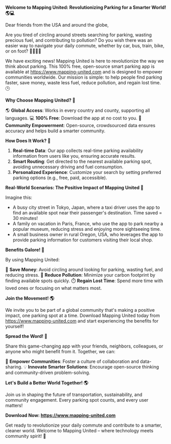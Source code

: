 **Welcome to Mapping United: Revolutionizing Parking for a Smarter World! 🌎💻**

Dear friends from the USA and around the globe,

Are you tired of circling around streets searching for parking, wasting precious fuel, and contributing to pollution? Do you wish there was an easier way to navigate your daily commute, whether by car, bus, train, bike, or on foot? 🚶‍♀️🚴‍♂️

We have exciting news! Mapping United is here to revolutionize the way we think about parking. This 100% free, open-source smart parking app is available at https://www.mapping-united.com and is designed to empower communities worldwide. Our mission is simple: to help people find parking faster, save money, waste less fuel, reduce pollution, and regain lost time. 🕒

**Why Choose Mapping United? 🤔**

🌎 **Global Access**: Works in every country and county, supporting all languages.
💻 **100% Free**: Download the app at no cost to you.
👥 **Community Empowerment**: Open-source, crowdsourced data ensures accuracy and helps build a smarter community.

**How Does It Work? 🤔**

1. **Real-time Data**: Our app collects real-time parking availability information from users like you, ensuring accurate results.
2. **Smart Routing**: Get directed to the nearest available parking spot, avoiding unnecessary driving and fuel consumption.
3. **Personalized Experience**: Customize your search by setting preferred parking options (e.g., free, paid, accessible).

**Real-World Scenarios: The Positive Impact of Mapping United 🌟**

Imagine this:

* A busy city street in Tokyo, Japan, where a taxi driver uses the app to find an available spot near their passenger's destination. Time saved = 30 minutes!
* A family on vacation in Paris, France, who use the app to park nearby a popular museum, reducing stress and enjoying more sightseeing time.
* A small business owner in rural Oregon, USA, who leverages the app to provide parking information for customers visiting their local shop.

**Benefits Galore! 🎉**

By using Mapping United:

💸 **Save Money**: Avoid circling around looking for parking, wasting fuel, and reducing stress.
🌿 **Reduce Pollution**: Minimize your carbon footprint by finding available spots quickly.
⏱️ **Regain Lost Time**: Spend more time with loved ones or focusing on what matters most.

**Join the Movement! 🌎**

We invite you to be part of a global community that's making a positive impact, one parking spot at a time. Download Mapping United today from https://www.mapping-united.com and start experiencing the benefits for yourself!

**Spread the Word! 📢**

Share this game-changing app with your friends, neighbors, colleagues, or anyone who might benefit from it. Together, we can:

🌟 **Empower Communities**: Foster a culture of collaboration and data-sharing.
💡 **Innovate Smarter Solutions**: Encourage open-source thinking and community-driven problem-solving.

**Let's Build a Better World Together! 🌎**

Join us in shaping the future of transportation, sustainability, and community engagement. Every parking spot counts, and every user matters!

**Download Now: https://www.mapping-united.com**

Get ready to revolutionize your daily commute and contribute to a smarter, cleaner world. Welcome to Mapping United – where technology meets community spirit! 🌟